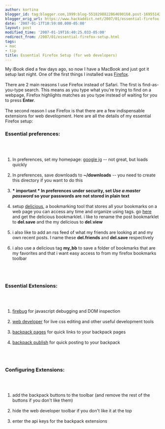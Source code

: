 ```yaml
---
author: kortina
blogger_id: tag:blogger.com,1999:blog-5518298822864690168.post-1695514232764334038
blogger_orig_url: https://www.hackaddict.net/2007/01/essential-firefox-setup.html
date: '2007-01-17T10:59:00.000-05:00'
layout: post
modified_time: '2007-01-19T16:40:25.033-05:00'
redirect_from: /2007/01/essential-firefox-setup.html
tags:
- mac
- tip
title: Essential Firefox Setup (for web developers)
---
```


My iBook died a few days ago, so now I have a MacBook and just got it setup last night.  One of the first things I installed was <a href="http://getfirefox.com">Firefox</a>.<br/><br/>There are 2 main reasons I use Firefox instead of Safari.  The first is find-as-you-type search.  This means as you type what you're trying to find on a webpage, Firefox highlights matches as you type instead of waiting for you to press <b>Enter</b>.<br/><br/>The second reason I use Firefox is that there are a few indispensable extensions for web development.  Here are all the details of my essential Firefox setup:<br/><h3>Essential preferences:</h3><br/><ol><br/><li>In preferences, set my homepage: <a href="http://google.com/ig">google ig</a> -- not great, but loads quickly</li><br/><li>In preferences, save downloads to <b>~/downloads</b> -- you need to create this directory if you want to do this</li><br/><li><b>* important * In preferences under security, set _Use a master password_ so your passwords are not stored in plain text</b></li><br/><li>setup <a href="http://del.icio.us">delicious</a>, a bookmarking tool that stores all your bookmarks on a web page you can access any time and organize using tags.  go <a href="http://del.icio.us/help/buttons">here</a> and get the delicious bookmarklet.  i like to rename the post bookmarklet to <b>del.save</b> and the my delicious to <b>del.view</b></li><br/><li>i also like to add an rss feed of what my friends are looking at and my own recent posts.  I name these <b>del.friends</b> and <b>del.save</b> respectively</li><br/><li>i also use a delicious tag <b>my_bb</b> to save a folder of bookmarks that are my favorites and that i want easy access to from my firefox bookmarks toolbar</li><br/></ol><br/><h3>Essential Extensions:</h3><br/><ol><br/><li><a href="https://addons.mozilla.org/firefox/1843/">firebug</a> for javascript debugging and DOM inspection</li><br/><li><a href="https://addons.mozilla.org/firefox/60/">web developer</a> for live css editing and other useful development tools</li><br/><li><a href="https://addons.mozilla.org/firefox/1544/">backpack pages</a> for quick links to your backpack pages</li><br/><li><a href="https://addons.mozilla.org/firefox/3616/">backpack publish</a> for quick posting to your backpack</li><br/></ol><br/><h3>Configuring Extensions:</h3><br/><ol><br/><li>add the backpack buttons to the toolbar (and remove the rest of the buttons if you don't like them)</li><br/><li>hide the web developer toolbar if you don't like it at the top</li><br/><li>enter the api keys for the backpack extensions</li><br/></ol>